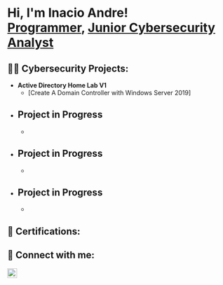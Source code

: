 <h1>Hi, I'm Inacio Andre! <br/><a href="https://github.com/inacioandre">Programmer</a>, <a href="https://www.linkedin.com/in/inacio-andre">Junior Cybersecurity Analyst</a> </h1>

<h2>👨‍💻 Cybersecurity Projects:</h2>

- <b>Active Directory Home Lab V1</b>
  - [Create A Domain Controller with Windows Server 2019]
- <b>Project in Progress</b>
  - 
  - 
- <b>Project in Progress</b>
  - 
  - 
- <b>Project in Progress</b>
  - 
  - 
<h2>📄 Certifications:</h2>
<h2> 🤳 Connect with me:</h2>


[<img align="left" alt="InacioAndre | LinkedIn" width="22px" src="https://cdn.jsdelivr.net/npm/simple-icons@v3/icons/linkedin.svg" />][linkedin]



[linkedin]: https://linkedin.com/in/inacio-andre/

<!--
**inacioandre/inacioandre** is a ✨ _special_ ✨ repository because its `README.md` (this file) appears on your GitHub profile.

Here are some ideas to get you started:

- 🔭 I’m currently working on ...
- 🌱 I’m currently learning ...
- 👯 I’m looking to collaborate on ...
- 🤔 I’m looking for help with ...
- 💬 Ask me about ...
- 📫 How to reach me: ...
- 😄 Pronouns: ...
- ⚡ Fun fact: ...
-->
